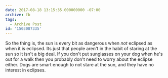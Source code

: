 ```yaml
---
date: 2017-08-18 13:15:35.000000000 -07:00
archive: fb
tags: 
  - Archive Post
id: '1503087335'
---
```


So the thing is, the sun is every bit as dangerous when *not* eclipsed as when it is eclipsed. Its just that people aren't in the habit of staring at the sun so it isn't a big deal. If you don't put sunglasses on your dog when he's out for a walk then you probably don't need to worry about the eclipse either. Dogs are smart enough to not stare at the sun, and they have no interest in eclipses.
